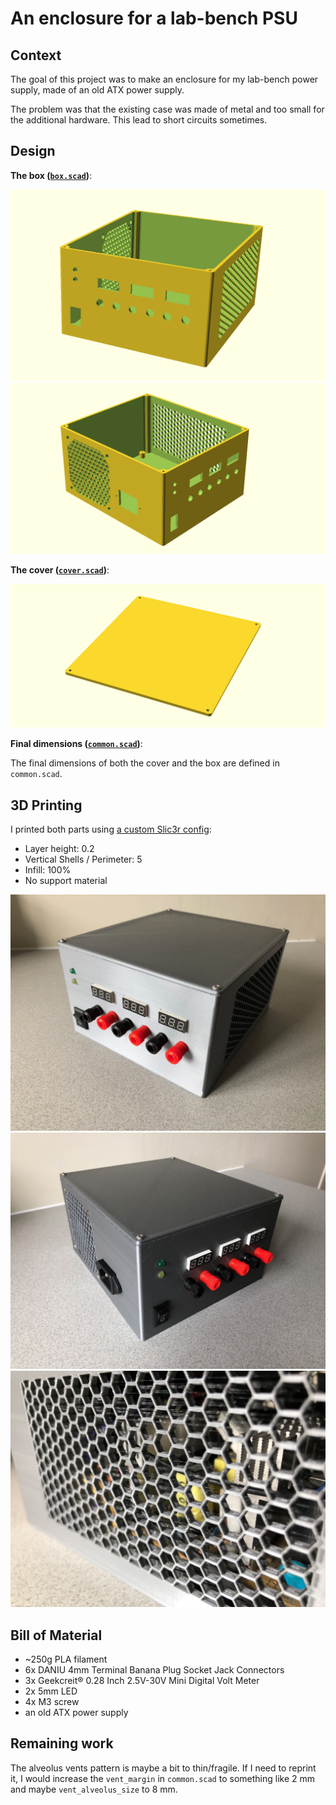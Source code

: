 # An enclosure for a lab-bench PSU

## Context

The goal of this project was to make an enclosure for my lab-bench power supply, made of an old ATX power supply.

The problem was that the existing case was made of metal and too small for the additional hardware. This lead to short circuits sometimes.

## Design

__The box ([`box.scad`](box.scad))__:

![Box Design #1](doc/box1.png)
![Box Design #2](doc/box2.png)

__The cover ([`cover.scad`](cover.scad))__:

![Cover Design](doc/cover.png)

__Final dimensions ([`common.scad`](common.scad))__:

The final dimensions of both the cover and the box are
defined in `common.scad`.

## 3D Printing

I printed both parts using [a custom Slic3r config](slic3r-config.ini):

- Layer height: 0.2
- Vertical Shells / Perimeter: 5
- Infill: 100%
- No support material

![3D Print #1](doc/printed1.jpg)
![3D Print #2](doc/printed2.jpg)
![3D Print #3](doc/printed3.jpg)

## Bill of Material

- ~250g PLA filament
- 6x DANIU 4mm Terminal Banana Plug Socket Jack Connectors
- 3x Geekcreit® 0.28 Inch 2.5V-30V Mini Digital Volt Meter
- 2x 5mm LED
- 4x M3 screw
- an old ATX power supply

## Remaining work

The alveolus vents pattern is maybe a bit to thin/fragile.
If I need to reprint it, I would increase the `vent_margin` in `common.scad`
to something like 2 mm and maybe `vent_alveolus_size` to 8 mm.
